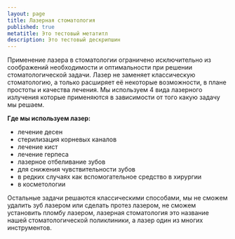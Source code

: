 ```yaml
---
layout: page
title: Лазерная стоматология
published: true
metatitle: Это тестовый метатитл
description: Это тестовый дескрипшин
---
```


Применение лазера в стоматологии ограничено исключительно из соображений необходимости и оптимальности при решении стоматологической задачи. Лазер не заменяет классическую стоматологию, а только расширяет её некоторые возможности, в плане простоты и качества лечения. Мы используем 4 вида лазерного излучения которые применяются в зависимости от того какую задачу мы решаем. 

**Где мы используем лазер:**

* лечение десен
* стерилизация корневых каналов
* лечение кист
* лечение герпеса
* лазерное отбеливание зубов
* для снижения чувствительности зубов
* в редких случаях как вспомогательное средство в хирургии
* в косметологии

Остальные задачи решаются классическими способами, мы не сможем удалить зуб лазером или сделать протез лазером, не сможем установить пломбу лазером, лазерная стоматология это название нашей стоматологической поликлиники, а лазер один из многих инструментов.
